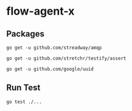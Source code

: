# flow-agent-x

## Packages

`go get -u github.com/streadway/amqp`

`go get -u github.com/stretchr/testify/assert`

`go get -u github.com/google/uuid`

## Run Test

`go test ./...`